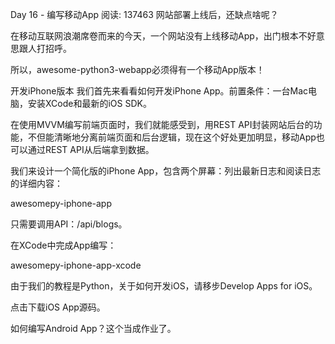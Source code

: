 Day 16 - 编写移动App
阅读: 137463
网站部署上线后，还缺点啥呢？

在移动互联网浪潮席卷而来的今天，一个网站没有上线移动App，出门根本不好意思跟人打招呼。

所以，awesome-python3-webapp必须得有一个移动App版本！

开发iPhone版本
我们首先来看看如何开发iPhone App。前置条件：一台Mac电脑，安装XCode和最新的iOS SDK。

在使用MVVM编写前端页面时，我们就能感受到，用REST API封装网站后台的功能，不但能清晰地分离前端页面和后台逻辑，现在这个好处更加明显，移动App也可以通过REST API从后端拿到数据。

我们来设计一个简化版的iPhone App，包含两个屏幕：列出最新日志和阅读日志的详细内容：

awesomepy-iphone-app

只需要调用API：/api/blogs。

在XCode中完成App编写：

awesomepy-iphone-app-xcode

由于我们的教程是Python，关于如何开发iOS，请移步Develop Apps for iOS。

点击下载iOS App源码。

如何编写Android App？这个当成作业了。